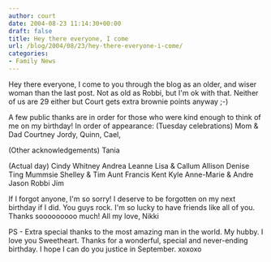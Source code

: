 ```yaml
---
author: court
date: 2004-08-23 11:14:30+00:00
draft: false
title: Hey there everyone, I come
url: /blog/2004/08/23/hey-there-everyone-i-come/
categories:
- Family News
---
```


Hey there everyone,
I come to you through the blog as an older, and wiser woman than the last post.  Not as old as Robbi, but I'm ok with that.  Neither of us are 29 either but Court gets extra brownie points anyway ;-)

A few public thanks are in order for those who were kind enough to think of me on my birthday!
In order of appearance:
(Tuesday celebrations)
Mom & Dad
Courtney
Jordy,
Quinn,
Cael,

(Other acknowledgements)
Tania

(Actual day)
Cindy
Whitney
Andrea
Leanne
Lisa & Callum
Allison
Denise
Ting
Mummsie
Shelley & Tim
Aunt Francis
Kent
Kyle
Anne-Marie & Andre
Jason
Robbi
Jim

If I forgot anyone, I'm so sorry!  I deserve to be forgotten on my next birthday if I did.
You guys rock.  I'm so lucky to have friends like all of you.  Thanks sooooooooo much!
All my love,
Nikki

PS - Extra special thanks to the most amazing man in the world.  My hubby.  I love you Sweetheart.  Thanks for a wonderful, special and never-ending birthday.  I hope I can do you justice in September. xoxoxo
